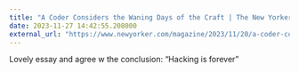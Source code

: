 ```yaml
---
title: "A Coder Considers the Waning Days of the Craft | The New Yorker"
date: 2023-11-27 14:42:55.208000
external_url: "https://www.newyorker.com/magazine/2023/11/20/a-coder-considers-the-waning-days-of-the-craft"
---
```


Lovely essay and agree w the conclusion: “Hacking is forever”